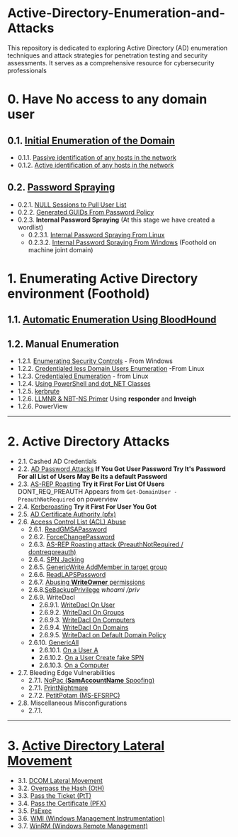 # Active-Directory-Enumeration-and-Attacks
This repository is dedicated to exploring Active Directory (AD) enumeration techniques and attack strategies for penetration testing and security assessments. It serves as a comprehensive resource for cybersecurity professionals
# 0. Have No access to any domain user
## 0.1. [Initial Enumeration of the Domain](https://github.com/MGamalCYSEC/Active-Directory-Enumeration-and-Attacks/blob/main/AD%20Enumeration/Initial%20Enumeration%20of%20the%20Domain.md)
  - 0.1.1. [Passive identification of any hosts in the network](https://github.com/MGamalCYSEC/Active-Directory-Enumeration-and-Attacks/blob/main/AD%20Enumeration/Passive_identification.md)
  - 0.1.2. [Active identification of any hosts in the network](https://github.com/MGamalCYSEC/Active-Directory-Enumeration-and-Attacks/blob/main/AD%20Enumeration/Active_identification.md)
## 0.2. [Password Spraying](https://github.com/MGamalCYSEC/Active-Directory-Enumeration-and-Attacks/blob/main/AD%20Enumeration/Password%20Spraying.md)
  - 0.2.1. [NULL Sessions to Pull User List](https://github.com/MGamalCYSEC/Active-Directory-Enumeration-and-Attacks/blob/main/AD%20Enumeration/NULL%20Sessions.md#null-sessions-to-pull-user-list)
  - 0.2.2. [Generated GUIDs From Password Policy](https://github.com/MGamalCYSEC/Active-Directory-Enumeration-and-Attacks/blob/main/AD%20Enumeration/Password%20Policy%20Enum.md)
  - 0.2.3. **Internal Password Spraying** (At this stage  we have created a wordlist)
     - 0.2.3.1. [Internal Password Spraying From Linux](https://github.com/MGamalCYSEC/Active-Directory-Enumeration-and-Attacks/blob/main/AD%20Enumeration/Password%20Spraying%20from%20Linux.md)
     - 0.2.3.2. [Internal Password Spraying From Windows](https://github.com/MGamalCYSEC/Active-Directory-Enumeration-and-Attacks/blob/main/AD%20Enumeration/Password%20Spraying%20from%20Windows.md) (Foothold on machine joint domain)
# 1. Enumerating Active Directory environment (Foothold) 
## 1.1. [Automatic Enumeration Using BloodHound](https://github.com/MGamalCYSEC/Active-Directory-Enumeration-and-Attacks/blob/main/AD%20Enumeration/AD%20Automatic%20Enumeration.md)
## 1.2. Manual Enumeration
  - 1.2.1. [Enumerating Security Controls](https://github.com/MGamalCYSEC/Active-Directory-Enumeration-and-Attacks/blob/main/AD%20Enumeration/Enumerating%20Security%20Controls.md) - From Windows
  - 1.2.2. [Credentialed less Domain Users Enumeration](https://github.com/MGamalCYSEC/Active-Directory-Enumeration-and-Attacks/blob/main/AD%20Enumeration/DomainUsers.md) -From Linux
  - 1.2.3. [Credentialed Enumeration](https://github.com/MGamalCYSEC/Active-Directory-Enumeration-and-Attacks/blob/main/AD%20Enumeration/Manual%20Enumeration/Credentialed%20Enumeration.md) - from Linux
  - 1.2.4. [Using PowerShell and dot_NET Classes](https://github.com/MGamalCYSEC/Active-Directory-Enumeration-and-Attacks/blob/main/AD%20Enumeration/Manual%20Enumeration/Using%20PowerShell%20and%20dot_NET%20Classes.md)
  - 1.2.5. [kerbrute](https://github.com/MGamalCYSEC/Active-Directory-Enumeration-and-Attacks/blob/main/AD%20Enumeration/Manual%20Enumeration/Kerbrute.md)
  - 1.2.6. [LLMNR & NBT-NS Primer](https://github.com/MGamalCYSEC/Active-Directory-Enumeration-and-Attacks/blob/main/AD%20Enumeration/Manual%20Enumeration/LLMNR%20%26%20NBT-NS%20Primer.md) Using **responder** and **Inveigh**
  - 1.2.6. PowerView

---
# 2. Active Directory Attacks
- 2.1. Cashed AD Credentials
- 2.2. [AD Password Attacks](https://github.com/MGamalCYSEC/Active-Directory-Enumeration-and-Attacks/blob/main/Active%20Directory%20Attacks/AD%20Password%20Attacks.md) **If You Got User Password Try It's Password For all List of Users May Be its a default Password**
- 2.3. [AS-REP Roasting](https://github.com/MGamalCYSEC/Active-Directory-Enumeration-and-Attacks/blob/main/Active%20Directory%20Attacks/AS-REP%20Roasting.md) **Try it First For List Of Users**
  DONT_REQ_PREAUTH Appears from `Get-DomainUser -PreauthNotRequired` on powerview
- 2.4. [Kerberoasting](https://github.com/MGamalCYSEC/Active-Directory-Enumeration-and-Attacks/blob/main/Active%20Directory%20Attacks/Kerberoasting.md) **Try it First For User You Got**
- 2.5. [AD Certificate Authority (pfx)](https://github.com/MGamalCYSEC/Active-Directory-Enumeration-and-Attacks/blob/main/Active%20Directory%20Attacks/AD%20Certificate%20Authority.md) 
- 2.6. [Access Control List (ACL) Abuse](https://github.com/MGamalCYSEC/Active-Directory-Enumeration-and-Attacks/tree/main/Active%20Directory%20Attacks/Access%20Control%20List%20(ACL)%20Abuse)
  - 2.6.1. [ReadGMSAPassword](https://github.com/MGamalCYSEC/Active-Directory-Enumeration-and-Attacks/blob/main/Active%20Directory%20Attacks/Access%20Control%20List%20(ACL)%20Abuse/ReadGMSAPassword.md)
  - 2.6.2. [ForceChangePassword](https://github.com/MGamalCYSEC/Active-Directory-Enumeration-and-Attacks/blob/main/Active%20Directory%20Attacks/Access%20Control%20List%20(ACL)%20Abuse/ForceChangePassword.md)
  - 2.6.3. [AS-REP Roasting attack (PreauthNotRequired / dontreqpreauth)](https://github.com/MGamalCYSEC/Active-Directory-Enumeration-and-Attacks/blob/main/Active%20Directory%20Attacks/AS-REP%20Roasting.md)
  - 2.6.4. [SPN Jacking](https://github.com/MGamalCYSEC/Active-Directory-Enumeration-and-Attacks/blob/main/Active%20Directory%20Attacks/Access%20Control%20List%20(ACL)%20Abuse/SPN%20Jacking.md)
  - 2.6.5. [GenericWrite AddMember in target group](https://github.com/MGamalCYSEC/Active-Directory-Enumeration-and-Attacks/blob/main/Active%20Directory%20Attacks/Access%20Control%20List%20(ACL)%20Abuse/GenericWrite.md)
  - 2.6.6. [ReadLAPSPassword](https://github.com/MGamalCYSEC/Active-Directory-Enumeration-and-Attacks/blob/main/Active%20Directory%20Attacks/Access%20Control%20List%20(ACL)%20Abuse/ReadLAPSPassword.md)
  - 2.6.7. [Abusing **WriteOwner** permissions](https://github.com/MGamalCYSEC/Active-Directory-Enumeration-and-Attacks/blob/main/Active%20Directory%20Attacks/Access%20Control%20List%20(ACL)%20Abuse/WriteOwner.md)
  - 2.6.8.[SeBackupPrivilege](https://github.com/MGamalCYSEC/Active-Directory-Enumeration-and-Attacks/blob/main/Active%20Directory%20Attacks/Access%20Control%20List%20(ACL)%20Abuse/SeBackupPrivilege.md) _whoami /priv_
  - 2.6.9. WriteDacl
     - 2.6.9.1. [WriteDacl On User](https://github.com/MGamalCYSEC/Active-Directory-Enumeration-and-Attacks/blob/main/Active%20Directory%20Attacks/Access%20Control%20List%20(ACL)%20Abuse/WriteDacl%20On%20User.md)
     - 2.6.9.2. [WriteDacl On Groups](https://github.com/MGamalCYSEC/Active-Directory-Enumeration-and-Attacks/blob/main/Active%20Directory%20Attacks/Access%20Control%20List%20(ACL)%20Abuse/WriteDacl%20On%20Groups.md)
     - 2.6.9.3. [WriteDacl On Computers](https://github.com/MGamalCYSEC/Active-Directory-Enumeration-and-Attacks/blob/main/Active%20Directory%20Attacks/Access%20Control%20List%20(ACL)%20Abuse/WriteDacl%20On%20Computers.md)
     - 2.6.9.4. [WriteDacl On Domains](https://github.com/MGamalCYSEC/Active-Directory-Enumeration-and-Attacks/blob/main/Active%20Directory%20Attacks/Access%20Control%20List%20(ACL)%20Abuse/WriteDacl%20On%20Domains.md)
     - 2.6.9.5. [WriteDacl on Default Domain Policy](https://github.com/MGamalCYSEC/Active-Directory-Enumeration-and-Attacks/blob/main/Active%20Directory%20Attacks/Access%20Control%20List%20(ACL)%20Abuse/WriteDacl%20on%20Default%20Domain%20Policy.md)
  - 2.6.10. [GenericAll](https://github.com/MGamalCYSEC/Active-Directory-Enumeration-and-Attacks/blob/main/Active%20Directory%20Attacks/Access%20Control%20List%20(ACL)%20Abuse/GenericAll.md)
     - 2.6.10.1. [On a User A](https://github.com/MGamalCYSEC/Active-Directory-Enumeration-and-Attacks/blob/main/Active%20Directory%20Attacks/Access%20Control%20List%20(ACL)%20Abuse/ForceChangePassword.md)
     - 2.6.10.2. [On a User Create fake SPN](https://github.com/MGamalCYSEC/Active-Directory-Enumeration-and-Attacks/blob/main/Active%20Directory%20Attacks/Access%20Control%20List%20(ACL)%20Abuse/SPN%20Jacking.md)
     - 2.6.10.3. [On a Computer](https://github.com/MGamalCYSEC/Active-Directory-Enumeration-and-Attacks/blob/main/Active%20Directory%20Attacks/Access%20Control%20List%20(ACL)%20Abuse/GenericAll%20permissions%20to%20the%20computer%20(RBCD).md)
- 2.7. Bleeding Edge Vulnerabilities
  - 2.7.1. [NoPac (**SamAccountName** Spoofing)](https://github.com/MGamalCYSEC/Active-Directory-Enumeration-and-Attacks/blob/main/Active%20Directory%20Attacks/NoPac%20(SamAccountName%20Spoofing).md)
  - 2.7.1. [PrintNightmare](https://github.com/MGamalCYSEC/Active-Directory-Enumeration-and-Attacks/blob/main/Active%20Directory%20Attacks/PrintNightmare.md)
  - 2.7.2. [PetitPotam (MS-EFSRPC)](https://github.com/MGamalCYSEC/Active-Directory-Enumeration-and-Attacks/blob/main/Active%20Directory%20Attacks/PetitPotam%20(MS-EFSRPC).md)
- 2.8. Miscellaneous Misconfigurations
  - 2.7.1. 
---
# 3. [Active Directory Lateral Movement](https://github.com/MGamalCYSEC/Active-Directory-Enumeration-and-Attacks/tree/main/AD%20Lateral%20Movement)
- 3.1. [DCOM Lateral Movement](https://github.com/MGamalCYSEC/Active-Directory-Enumeration-and-Attacks/blob/main/AD%20Lateral%20Movement/DCOM.md)
- 3.2. [Overpass the Hash (OtH)](https://github.com/MGamalCYSEC/Active-Directory-Enumeration-and-Attacks/blob/main/AD%20Lateral%20Movement/Overpass%20the%20Hash.md)
- 3.3. [Pass the Ticket (PtT)](https://github.com/MGamalCYSEC/Active-Directory-Enumeration-and-Attacks/blob/main/AD%20Lateral%20Movement/Pass%20the%20Ticket.md)
- 3.4. [Pass the Certificate (PFX)](https://github.com/MGamalCYSEC/Active-Directory-Enumeration-and-Attacks/blob/main/AD%20Lateral%20Movement/Pass%20the%20Certificate(PFX).md)
- 3.5. [PsExec](https://github.com/MGamalCYSEC/Active-Directory-Enumeration-and-Attacks/blob/main/AD%20Lateral%20Movement/PsExec.md)
- 3.6. [WMI (Windows Management Instrumentation)](https://github.com/MGamalCYSEC/Active-Directory-Enumeration-and-Attacks/blob/main/AD%20Lateral%20Movement/WMI.md)
- 3.7. [WinRM (Windows Remote Management)](https://github.com/MGamalCYSEC/Active-Directory-Enumeration-and-Attacks/blob/main/AD%20Lateral%20Movement/WinRM.md)

